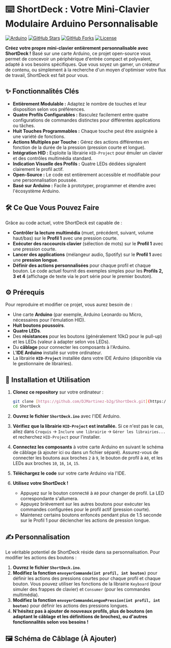 # ⌨️ ShortDeck : Votre Mini-Clavier Modulaire Arduino Personnalisable

[![Arduino](https://img.shields.io/badge/Arduino-CC0000?style=for-the-badge&logo=arduino&logoColor=white)](https://www.arduino.cc/)
[![GitHub Stars](https://img.shields.io/github/stars/DJMartinez-b2g/ShortDeck?style=social)](https://github.com/DJMartinez-b2g/ShortDeck)
[![GitHub Forks](https://img.shields.io/github/forks/DJMartinez-b2g/ShortDeck?style=social)](https://github.com/DJMartinez-b2g/ShortDeck)
[![License](https://img.shields.io/github/license/DJMartinez-b2g/ShortDeck)](LICENSE)

**Créez votre propre mini-clavier entièrement personnalisable avec ShortDeck !** Basé sur une carte Arduino, ce projet open-source vous permet de concevoir un périphérique d'entrée compact et polyvalent, adapté à vos besoins spécifiques. Que vous soyez un gamer, un créateur de contenu, ou simplement à la recherche d'un moyen d'optimiser votre flux de travail, ShortDeck est fait pour vous.

## ✨ Fonctionnalités Clés

* **Entièrement Modulable :** Adaptez le nombre de touches et leur disposition selon vos préférences.
* **Quatre Profils Configurables :** Basculez facilement entre quatre configurations de commandes distinctes pour différentes applications ou tâches.
* **Huit Touches Programmables :** Chaque touche peut être assignée à une variété de fonctions.
* **Actions Multiples par Touche :** Gérez des actions différentes en fonction de la durée de la pression (pression courte et longue).
* **Intégration HID :** Exploite la librairie `HID-Project` pour émuler un clavier et des contrôles multimédia standard.
* **Indication Visuelle des Profils :** Quatre LEDs dédiées signalent clairement le profil actif.
* **Open-Source :** Le code est entièrement accessible et modifiable pour une personnalisation poussée.
* **Basé sur Arduino :** Facile à prototyper, programmer et étendre avec l'écosystème Arduino.

## 🛠️ Ce Que Vous Pouvez Faire

Grâce au code actuel, votre ShortDeck est capable de :

* **Contrôler la lecture multimédia** (muet, précédent, suivant, volume haut/bas) sur le **Profil 1** avec une pression courte.
* **Exécuter des raccourcis clavier** (sélection de mots) sur le **Profil 1** avec une pression courte.
* **Lancer des applications** (mélangeur audio, Spotify) sur le **Profil 1** avec une **pression longue**.
* **Définir des actions personnalisées** pour chaque profil et chaque bouton. Le code actuel fournit des exemples simples pour les **Profils 2, 3 et 4** (affichage de texte via le port série pour le premier bouton).

## ⚙️ Prérequis

Pour reproduire et modifier ce projet, vous aurez besoin de :

* Une carte **Arduino** (par exemple, Arduino Leonardo ou Micro, nécessaires pour l'émulation HID).
* **Huit boutons poussoirs**.
* **Quatre LEDs**.
* Des **résistances** pour les boutons (généralement 10kΩ pour le pull-up) et les LEDs (valeur à adapter selon vos LEDs).
* Du **câblage** pour connecter les composants à l'Arduino.
* L'**IDE Arduino** installé sur votre ordinateur.
* La librairie **`HID-Project`** installée dans votre IDE Arduino (disponible via le gestionnaire de librairies).

## 🚀 Installation et Utilisation

1.  **Clonez ce repository** sur votre ordinateur :
    ```bash
    git clone [https://github.com/DJMartinez-b2g/ShortDeck.git](https://github.com/DJMartinez-b2g/ShortDeck.git)
    cd ShortDeck
    ```

2.  **Ouvrez le fichier `ShortDeck.ino`** avec l'IDE Arduino.

3.  **Vérifiez que la librairie `HID-Project` est installée.** Si ce n'est pas le cas, allez dans `Croquis` -> `Inclure une librairie` -> `Gérer les librairies...` et recherchez `HID-Project` pour l'installer.

4.  **Connectez les composants** à votre carte Arduino en suivant le schéma de câblage (à ajouter ici ou dans un fichier séparé). Assurez-vous de connecter les boutons aux broches `2` à `9`, le bouton de profil à `A0`, et les LEDs aux broches `10`, `16`, `14`, `15`.

5.  **Téléchargez le code** sur votre carte Arduino via l'IDE.

6.  **Utilisez votre ShortDeck !**
    * Appuyez sur le bouton connecté à `A0` pour changer de profil. La LED correspondante s'allumera.
    * Appuyez brièvement sur les autres boutons pour exécuter les commandes configurées pour le profil actif (pression courte).
    * Maintenez certains boutons enfoncés pendant plus de 1.5 seconde sur le Profil 1 pour déclencher les actions de pression longue.

## ✍️ Personnalisation

Le véritable potentiel de ShortDeck réside dans sa personnalisation. Pour modifier les actions des boutons :

1.  **Ouvrez le fichier `ShortDeck.ino`**.
2.  **Modifiez la fonction `envoyerCommande(int profil, int bouton)`** pour définir les actions des pressions courtes pour chaque profil et chaque bouton. Vous pouvez utiliser les fonctions de la librairie `Keyboard` (pour simuler des frappes de clavier) et `Consumer` (pour les commandes multimédia).
3.  **Modifiez la fonction `envoyerCommandeLonguePression(int profil, int bouton)`** pour définir les actions des pressions longues.
4.  **N'hésitez pas à ajouter de nouveaux profils, plus de boutons (en adaptant le câblage et les définitions de broches), ou d'autres fonctionnalités selon vos besoins !**

## 🖼️ Schéma de Câblage (À Ajouter)
